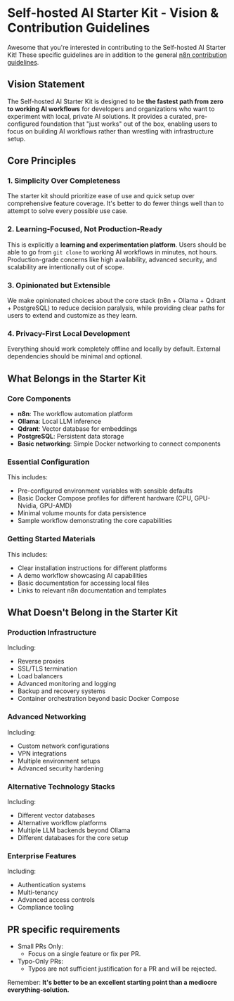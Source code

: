 # Self-hosted AI Starter Kit - Vision & Contribution Guidelines

Awesome that you're interested in contributing to the Self-hosted AI Starter
Kit! These specific guidelines are in addition to the general [n8n
contribution
guidelines](https://github.com/n8n-io/n8n/blob/master/CONTRIBUTING.md).

## Vision Statement

The Self-hosted AI Starter Kit is designed to be **the fastest path from zero
to working AI workflows** for developers and organizations who want to
experiment with local, private AI solutions. It provides a curated,
pre-configured foundation that "just works" out of the box, enabling users to
focus on building AI workflows rather than wrestling with infrastructure
setup.

## Core Principles

### 1. Simplicity Over Completeness

The starter kit should prioritize ease of use and quick setup over
comprehensive feature coverage. It's better to do fewer things well than to
attempt to solve every possible use case.

### 2. Learning-Focused, Not Production-Ready

This is explicitly a **learning and experimentation platform**. Users should
be able to go from `git clone` to working AI workflows in minutes, not hours.
Production-grade concerns like high availability, advanced security, and
scalability are intentionally out of scope.

### 3. Opinionated but Extensible

We make opinionated choices about the core stack (n8n + Ollama + Qdrant +
PostgreSQL) to reduce decision paralysis, while providing clear paths for
users to extend and customize as they learn.

### 4. Privacy-First Local Development

Everything should work completely offline and locally by default. External
dependencies should be minimal and optional.

## What Belongs in the Starter Kit

### Core Components

- **n8n**: The workflow automation platform
- **Ollama**: Local LLM inference
- **Qdrant**: Vector database for embeddings
- **PostgreSQL**: Persistent data storage
- **Basic networking**: Simple Docker networking to connect components

### Essential Configuration

This includes:
- Pre-configured environment variables with sensible defaults
- Basic Docker Compose profiles for different hardware (CPU, GPU-Nvidia, GPU-AMD)
- Minimal volume mounts for data persistence
- Sample workflow demonstrating the core capabilities

### Getting Started Materials

This includes:
- Clear installation instructions for different platforms
- A demo workflow showcasing AI capabilities
- Basic documentation for accessing local files
- Links to relevant n8n documentation and templates

## What Doesn't Belong in the Starter Kit

### Production Infrastructure

Including:
- Reverse proxies
- SSL/TLS termination
- Load balancers
- Advanced monitoring and logging
- Backup and recovery systems
- Container orchestration beyond basic Docker Compose

### Advanced Networking

Including:
- Custom network configurations
- VPN integrations
- Multiple environment setups
- Advanced security hardening

### Alternative Technology Stacks

Including:
- Different vector databases
- Alternative workflow platforms
- Multiple LLM backends beyond Ollama
- Different databases for the core setup

### Enterprise Features

Including:
- Authentication systems
- Multi-tenancy
- Advanced access controls
- Compliance tooling

## PR specific requirements

- Small PRs Only:
  - Focus on a single feature or fix per PR.
- Typo-Only PRs:
  - Typos are not sufficient justification for a PR and will be rejected.


Remember: **It's better to be an excellent starting point than a mediocre
everything-solution.**
